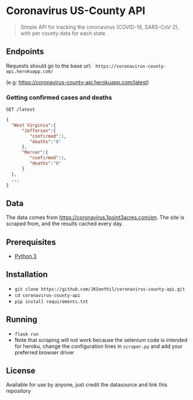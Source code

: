 # Coronavirus US-County API

> Simple API for tracking the coronavirus (COVID-19, SARS-CoV-2), with per county data for each state

## Endpoints

Requests should go to the base url: `` https://coronavirus-county-api.herokuapp.com/`` 

(e.g:  https://coronavirus-county-api.herokuapp.com/latest)

### Getting confirmed cases and deaths
```http
GET /latest
```
```json
{
  "West Virginia":{
      "Jefferson":{
         "confirmed":1,
         "deaths":"0"
      },
      "Mercer":{
         "confirmed":1,
         "deaths":"0"
      }
  },
  ...
}
```

## Data

The data comes from https://coronavirus.1point3acres.com/en. The site is scraped from, and the results cached every day.

## Prerequisites

* [Python 3](https://www.python.org/downloads/)

## Installation

* `git clone https://github.com/JKSenthil/coronavirus-county-api.git`
* `cd coronavirus-county-api`
* `pip install requirements.txt`

## Running

* `flask run`
* Note that scraping will not work because the selenium code is intended for heroku, change the configuration lines in `scraper.py` and add your preferred browser driver 

## License

Available for use by anyone, just credit the datasource and link this repository
